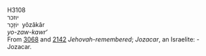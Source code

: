 <body>
  <p>H3108<br>  יוזכר  <br> יוֹזָכָר  ‎  yôzâkâr  <br><i>yo-zaw-kawr‘ </i><br>From <a href="h3068.htm">3068</a> and <a href="h2142.htm">2142</a>  <i>Jehovah-remembered</i>; <i>Jozacar</i>, an Israelite: - Jozacar.<br></p>
 </body>